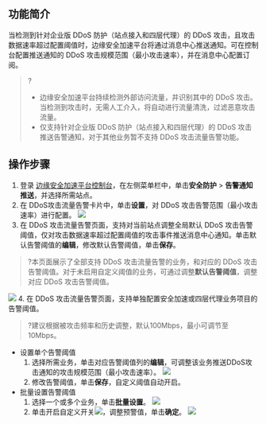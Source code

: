 ## 功能简介
当检测到针对企业版 DDoS 防护（站点接入和四层代理）的 DDoS 攻击，且攻击数据速率超过配置阈值时，边缘安全加速平台将通过消息中心推送通知。可在控制台配置推送通知的 DDoS 攻击规模范围（最小攻击速率），并在消息中心配置订阅。
>?
>- 边缘安全加速平台持续检测外部访问流量，并识别其中的 DDoS 攻击。当检测到攻击时，无需人工介入，将自动进行流量清洗，过滤恶意攻击流量。
>- 仅支持针对企业版 DDoS 防护（站点接入和四层代理）的 DDoS 攻击推送告警通知，对于其他业务暂不支持 DDoS 攻击流量告警功能。


## 操作步骤
1. 登录 [边缘安全加速平台控制台](https://console.cloud.tencent.com/edgeone)，在左侧菜单栏中，单击**安全防护** > **告警通知推送**，并选择所需站点。
2. 在 DDoS攻击流量告警卡片中，单击**设置**，对 DDoS 攻击告警范围（最小攻击速率）进行配置。
![](https://qcloudimg.tencent-cloud.cn/raw/04ee5a1281bb565855b543303926df82.png)
3. 在 DDoS 攻击流量告警页面，支持对当前站点调整全局默认 DDoS 攻击告警阈值，仅对攻击数据速率超过配置阈值的攻击事件推送消息中心通知。单击默认告警阈值的**编辑**，修改默认告警阈值，单击**保存**。
>?本页面展示了全部支持 DDoS 攻击流量告警的业务，和对应的 DDoS 攻击告警阈值。对于未启用自定义阈值的业务，可通过调整**默认告警阈值**，调整对应 DDoS 攻击告警阈值。
>
![](https://qcloudimg.tencent-cloud.cn/raw/b900840516cbd601ac39e22c5ff35aa8.png)
4. 在 DDoS 攻击流量告警页面，支持单独配置安全加速或四层代理业务项目的告警阈值。
>?建议根据被攻击频率和历史调整，默认100Mbps，最小可调节至10Mbps。
>
 - 设置单个告警阈值
    1. 选择所需业务，单击对应告警阈值列的**编辑**，可调整该业务推送DDoS攻击通知的攻击规模范围（最小攻击速率）。
   ![](https://qcloudimg.tencent-cloud.cn/raw/640ce4950b32b4f32ff530c6ca67b7d8.png)
	 2. 修改告警阈值，单击**保存**，自定义阈值自动开启。
 - 批量设置告警阈值
    1. 选择一个或多个业务，单击**批量设置**。
     ![](https://qcloudimg.tencent-cloud.cn/raw/bcbac8a774961de8a9212aba3b3e0be6.png)
    2. 单击开启自定义开关![](https://qcloudimg.tencent-cloud.cn/raw/027bed3bee658b505f0531e838eb1d80.png)，调整预警值，单击**确定**。
	 ![](https://qcloudimg.tencent-cloud.cn/raw/8d180b7e1f994310dc08b42d06aae3f0.png)

